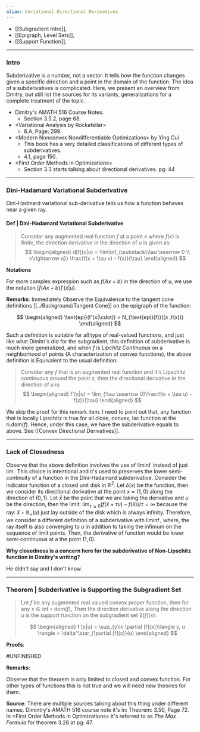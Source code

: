 ```yaml
---
alias: Variational Directional Derivatives
---
```

- [[Subgradient Intro]], 
- [[Epigraph, Level Sets]], 
- [[Support Function]], 

---
### **Intro**

Subderivative is a number, not a vector. It tells how the function changes given a specific direction and a point in the domain of the function. The idea of a subderivatives is complicated. Here, we present an overview from Dmitry, but still list the sources for its variants, generalizations for a complete treatment of the topic. 

* Dimitry's AMATH 516 Course Notes. 
  * Section 3.5.2, page 68. 
* \<Variational Analysis by Rockafellar\>
  * 8.A, Page: 299. 
* \<Modern Nonconvex Nondifferentiable Optimizations\> by Ying Cui
  * This book has a very detailed classifications of different types of subderivatives. 
  * 4.1, page 150. 
* \<First Order Methods in Optimizations\>
  * Section 3.3 starts talking about directional derivatives. pg: 44


---
### **Dini-Hadamard Variational Subderivative**

Dini-Hadmard variational sub-derivative tells us how a function behaves near a given ray. 

#### **Def | Dini-Hadamard Variational Subderivative**
> Consider any augmented real function $f$ at a point $x$ where $f(x)$ is finite, the direction derivative in the direction of $u$ is given as: 
> $$
> \begin{aligned}
>   d[f](x|u) = \lim\inf_{\substack{\tau \searrow 0 \\ v\rightarrow u}}
>     \frac{f(x + \tau v) - f(x)}{\tau}
> \end{aligned}
> $$

**Notations**

For more complex expression such as $f(Ax + b)$ in the direction of $u$, we use the notation $[f(Ax + b)]'(x|u)$. 

**Remarks**:
Immediately Observe the Equivalence to the tangent cone definitions [[../Background/Tangent Cone]] on the epigraph of the function: 

$$
\begin{aligned}
	\text{epi}(f'(x|\cdot)) = N_{\text{epi}(f)}((x ,f(x)))
\end{aligned}
$$

Such a definition is suitable for all type of real-valued functions, and just like what Dimitri's did for the subgradient, this definition of subderivative is much more generalized, and when $f$ is *Lipchitz Continuous* on a neighborhood of points (A characterization of convex functions), the above definition is Equivalent to the usual definition: 

> Consider any $f$ that is an augmented real function and it's Lipschitz continuous around the point $x$, then the directional derivative in the direction of $u$ is: 
> $$
> \begin{aligned}
>      f'(x|u) = \lim_{\tau \searrow 0}\frac{f(x + \tau u) - f(x)}{\tau}
> \end{aligned}
> $$

We skip the proof for this remark item. I need to point out that, any function that is locally Lipschitz is true for all close, convex, lsc function at the $\text{ri}.\text{dom}(f)$. Hence, under this case, we have the subderivative equals to above. See [[Convex Directional Derivatives]]. 


---
### **Lack of Closedness**

Observe that the above definition involves the use of $\liminf$ instead of just $\lim$. 
This choice is intentional and it's used to preserves the lower semi-continuity of a function in the Dini-Hadamard subderivative. 
Consider the indicator function of a closed unit disk in $\mathbb R^2$. 
Let $\delta(x)$ be the function, then we consider its directional derivative at the point $x = (1, 0)$ along the direction of $(0, 1)$. Let $\bar x$ be the point that we are taking the derivative and $u$ be the direction, then the limit: $\lim_{\tau \searrow 0}(f(\bar x + \tau u) - f(\bar x))/\tau = \infty$ because the ray: $\bar x + \mathbb R_+(u)$ just lay outside of the disk which is always infinity. 
Therefore, we consider a different definition of a subderivative with $\liminf$, where, the ray itself is also converging to $u$ in addition to taking the infimum on the sequence of limit points. 
Then, the derivative of function would be lower semi-continuous at a the point $(1, 0)$. 

**Why closedness is a concern here for the subderivative of Non-Lipschitz function in Dimitry's writing?**

He didn't say and I don't know. 

---
### **Theorem | Subderivative is Supporting the Subgradient Set**

> Let $f$ be any augmented real valued convex proper function, then for any $x\in \text{int}\circ \text{dom}(f)$, Then the direction derivative along the direction $u$ is the support function on the subgradient set $\partial[f](x)$: 
> 
> $$
> \begin{aligned}
>    f'(x|u) = \sup_{y\in \partial [f](x)}\langle y, u \rangle = \delta^\star_{\partial [f](x)}(u)
> \end{aligned}
> $$

**Proofs**:

#UNFINISHED 

**Remarks**:

Observe that the theorem is only limited to closed and convex function. For other types of functions this is not true and we will need new theories for them. 

**Source**:
There are multiple sources talking about this thing under different names. Dimintry's AMATH 516 course note it's in: Theorem: 3.50, Page 72. In \<First Order Methods in Optimizations\> it's referred to as *The Max Formula* for theorem 3.26 at pg: 47. 

